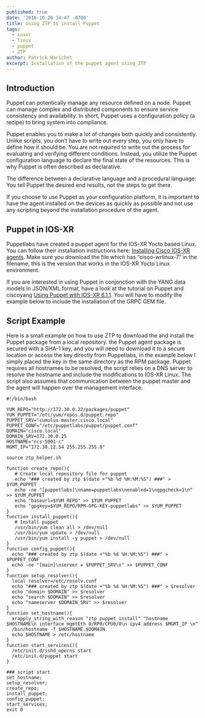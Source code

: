 ```yaml
---
published: true
date: '2016-10-20 14:47 -0700'
title: Using ZTP to install Puppet
tags:
  - iosxr
  - linux
  - puppet
  - ZTP
author: Patrick Warichet
excerpt: Installation of the puppet agent using ZTP
---
```

## Introduction
Puppet can potentically manage any resource defined on a node. Puppet can manage complex and distributed components to ensure service consistency and availability. In short, Puppet uses a configuration policy (a recipe) to bring system into compliance.

Puppet enables you to make a lot of changes both quickly and consistently. Unlike scripts, you don’t have to write out every step, you only have to define how it should be. You are not required to write out the process for evaluating and verifying different conditions. Instead, you utilize the Puppet configuration language to declare the final state of the resources. This is why Puppet is often described as declarative.

The difference between a declarative language and a procedural language: You tell Puppet the desired end results, not the steps to get there.

If you choose to use Puppet as your configuration platform, it is important to have the agent installed on the devices as quickly as possible and not use any scripting beyond the installation procedure of the agent.

## Puppet in IOS-XR
Puppetlabs have created a puppet agent for the IOS-XR Yocto based Linux. You can follow their installation instructions here:
[Installing Cisco IOS-XR agents](https://docs.puppet.com/pe/latest/install_iosxr.html "Installing Cisco IOS-XR agents"). Make sure you download the file which has “cisco-wrlinux-7” in the filename, this is the version that works in the IOS-XR Yocto Linux environment.

If you are interested in using Puppet in conjonction with the YANG data models in JSON/XML format, have a look at the tutorial on Puppet and ciscoyang [Using Puppet with IOS-XR 6.1.1](https://xrdocs.github.io/application-hosting/tutorials/2016-08-22-using-puppet-with-iosxr-6-1-1 "Using Puppet with IOS-XR 6.1.1"). You will have to modify the example below to include the installation of the GRPC GEM file.

## Script Example
Here is a small example on how to use ZTP to download the and install the Puppet package from a local repository. the Puppet agent package is secured with a SHA-1 key, and you will need to download it to a secure location or access the key directly from Puppetlabs, in the example below I simply placed the key in the same directory as the RPM package.
Puppet requires all hostnames to be resolved, the script relies on a DNS server to resolve the hostname and include the modifications to IOS-XR Linux. The script also assumes that communication between the puppet master and the agent will happen over the management interface.

```
#!/bin/bash

YUM_REPO="http://172.30.0.22/packages/puppet"
YUM_PUPPET="/etc/yum/repos.d/puppet.repo"
PUPPET_SRV="cumulus-master.cisco.local"
PUPPET_CONF="/etc/puppetlabs/puppet/puppet.conf"
DOMAIN="cisco.local"
DOMAIN_SRV=172.30.0.25
HOSTNAME="ncs-5001-c"
MGMT_IP="172.30.12.54 255.255.255.0"

source ztp_helper.sh

function create_repo(){
   # Create local repository file for puppet
   echo "### created by ztp $(date +"%b %d %H:%M:%S") ###" > $YUM_PUPPET
   echo -ne "[puppetlabs]\nname=puppetlabs\nenabled=1\ngpgcheck=1\n" >> $YUM_PUPPET
   echo "baseurl=$YUM_REPO" >> $YUM_PUPPET
   echo "gpgkey=$YUM_REPO/RPM-GPG-KEY-puppetlabs" >> $YUM_PUPPET 
}
function install_puppet(){
   # Install puppet 
   /usr/bin/yum clean all > /dev/null
   /usr/bin/yum update > /dev/null
   /usr/bin/yum install -y puppet > /dev/null
}
function config_puppet(){
  echo "### created by ztp $(date +"%b %d %H:%M:%S") ###" > $PUPPET_CONF
  echo -ne "[main]\nserver = $PUPPET_SRV\n" >> $PUPPET_CONF
}
function setup_resolver(){
  local resolver=/etc/resolv.conf
  echo "### created by ztp $(date +"%b %d %H:%M:%S") ###" > $resolver
  echo "domain $DOMAIN" >> $resolver
  echo "search $DOMAIN" >> $resolver
  echo "nameserver $DOMAIN_SRV" >> $resolver  
}
function set_hostname(){
  xrapply_string_with_reason "ztp puppet install" "hostname $HOSTNAME\n interface mgmtEth 0/RP0/CPU0/0\n ipv4 address $MGMT_IP \n"
  /bin/hostname -f $HOSTNAME.$DOMAIN
  echo $HOSTNAME > /etc/hostname  
}
function start_services(){
  /etc/init.d/sshd_operns start
  /etc/init.d/puppet start
}

### script start
set_hostname;
setup_resolver;
create_repo;
install_puppet;
config_puppet;
start_services;
exit 0

```
